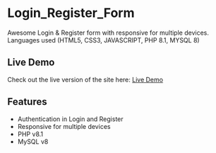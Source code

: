 # Login_Register_Form
Awesome Login &amp; Register form with responsive for multiple devices. Languages used (HTML5, CSS3, JAVASCRIPT, PHP 8.1, MYSQL 8)

## Live Demo
Check out the live version of the site here: [Live Demo](https://abdullah97-pro.github.io/Login_Register_Form/phonestore/auth/login.php)

## Features
- Authentication in Login and Register
- Responsive for multiple devices
- PHP v8.1
- MySQL v8
